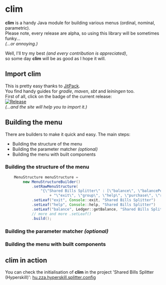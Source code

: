 # clim

**clim** is a handy Java module for building various menus (ordinal, nominal, parametric).  
Please note, every release are alpha, so using this library will be sometimes funky...  
*(...or annoying.)*  

Well, I'll try my best *(and every contribution is appreciated)*,  
so some day **clim** will be as good  as I hope it will.  
  
  
## Import clim

This is pretty easy thanks to [JitPack](https://jitpack.io/).  
You find handy guides for *gradle*, *maven*, *sbt* and *leiningen* too.  
First of all, click on the badge of the current release:  
[![Release](https://jitpack.io/v/hu.zza/clim.svg)](https://jitpack.io/#hu.zza/clim)  
*(...and the site will help you to import it.)*  


## Building the menu

There are builders to make it quick and easy. The main steps:  

- Building the structure of the menu
- Building the parameter matcher *(optional)*
- Building the menu with built components

### Building the structure of the menu
```java
    MenuStructure menuStructure =
        new MenuStructureBuilder()
            .setRawMenuStructure(
                "{\"Shared Bills Splitter\" : [\"balance\", \"balancePerfect\", \"borrow\", \"cashBack\", "
                    + "\"exit\", \"group\", \"help\", \"purchase\", \"repay\", \"secretSanta\", \"writeOff\"]}")
            .setLeaf("exit", Console::exit, "Shared Bills Splitter")
            .setLeaf("help", Console::help, "Shared Bills Splitter")
            .setLeaf("balance", Ledger::getBalance, "Shared Bills Splitter")
            // more and more .setLeaf()
            .build();
```

### Building the parameter matcher *(optional)*

### Building the menu with built components

## clim in action
You can check the initialisation of **clim** in the project 'Shared Bills Splitter (Hyperskill)': [hu.zza.hyperskill.splitter.config](https://github.com/hu-zza/Shared_Bills_Splitter_-Hyperskill-/tree/master/src/main/java/hu/zza/hyperskill/splitter/config)
